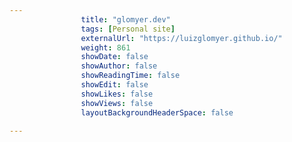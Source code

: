 ---
                title: "glomyer.dev"
                tags: [Personal site]
                externalUrl: "https://luizglomyer.github.io/"
                weight: 861
                showDate: false
                showAuthor: false
                showReadingTime: false
                showEdit: false
                showLikes: false
                showViews: false
                layoutBackgroundHeaderSpace: false
                ---
